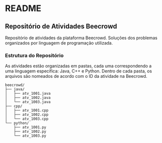 # README

## Repositório de Atividades Beecrowd

Repositório de atividades da plataforma Beecrowd. Soluções dos problemas organizados por linguagem de programação utilizada.

### Estrutura do Repositório

As atividades estão organizadas em pastas, cada uma correspondendo a uma linguagem específica: Java, C++ e Python. Dentro de cada pasta, os arquivos são nomeados de acordo com o ID da atividade na Beecrowd.

```
beecrowd/
├── java/
│   ├── atv_1001.java
│   ├── atv_1002.java
│   └── atv_1003.java
├── cpp/
│   ├── atv_1001.cpp
│   ├── atv_1002.cpp
│   └── atv_1003.cpp
└── python/
    ├── atv_1001.py
    ├── atv_1002.py
    └── atv_1003.py
```

